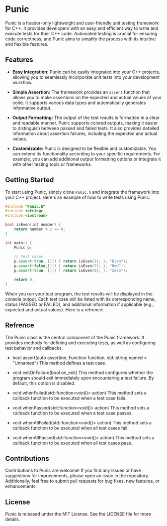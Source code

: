 # Punic

Punic is a header-only lightweight and user-friendly unit testing framework for C++. It provides developers with an easy and efficient way to write and execute tests for their C++ code. Automated testing is crucial for ensuring code correctness, and Punic aims to simplify the process with its intuitive and flexible features.

## Features

- **Easy Integration:** Punic can be easily integrated into your C++ projects, allowing you to seamlessly incorporate unit tests into your development workflow.

- **Simple Assertion:** The framework provides an `assert` function that allows you to make assertions on the expected and actual values of your code. It supports various data types and automatically generates informative output.

- **Output Formatting:** The output of the test results is formatted in a clear and readable manner. Punic supports colored outputs, making it easier to distinguish between passed and failed tests. It also provides detailed information about assertion failures, including the expected and actual values.

- **Customizable:** Punic is designed to be flexible and customizable. You can extend its functionality according to your specific requirements. For example, you can add additional output formatting options or integrate it with other testing tools or frameworks.

## Getting Started

To start using Punic, simply clone `Punic.h` and integrate the framework into your C++ project.
Here's an example of how to write tests using Punic:

```cpp
#include "Punic.h"
#include <string>
#include <iostream>

bool isEven(int number) {
    return number % 2 == 0;
}

int main() {
    Punic p;
    
    // Test cases
    p.assert(true, []() { return isEven(2); }, "Even");
    p.assert(false,[]() { return isEven(7); }, "Odd");
    p.assert(true, []() { return isEven(0); }, "Zero");

    return 0;
}
```

When you run your test program, the test results will be displayed in the console output. Each test case will be listed with its corresponding name, status (PASSED or FAILED), and additional information if applicable (e.g., expected and actual values).
Here is a refrence:

## Refrence

The Punic class is the central component of the Punic framework. It provides methods for defining and executing tests, as well as configuring test behavior and callbacks.

- bool assert(auto assertion, Function function, std::string named = "Unnamed")
This method defines a test case. 

- void exitOnFailure(bool on_exit)
This method configures whether the program should exit immediately upon encountering a test failure. By default, this option is disabled.

- void whenFailed(std::function<void()> action)
This method sets a callback function to be executed when a test case fails.

- void whenPassed(std::function<void()> action)
This method sets a callback function to be executed when a test case passes.

- void whenAllFailed(std::function<void()> action)
This method sets a callback function to be executed when all test cases fail.

- void whenAllPassed(std::function<void()> action)
This method sets a callback function to be executed when all test cases pass.

## Contributions

Contributions to Punic are welcome! If you find any issues or have suggestions for improvements, please open an issue in the repository. Additionally, feel free to submit pull requests for bug fixes, new features, or enhancements.

## License

Punic is released under the MIT License. See the LICENSE file for more details.
